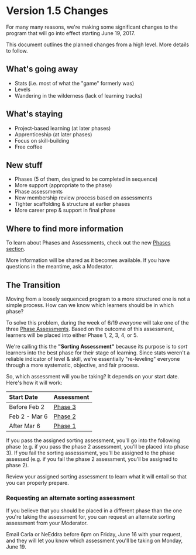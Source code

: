 # Version 1.5 Changes

For many many reasons, we're making some significant changes to the program that will go into effect starting June 19, 2017.

This document outlines the planned changes from a high level. More details to follow.

## What's going away

- Stats (i.e. most of what the "game" formerly was)
- Levels
- Wandering in the wilderness (lack of learning tracks)

## What's staying

- Project-based learning (at later phases)
- Apprenticeship (at later phases)
- Focus on skill-building
- Free coffee

## New stuff

- Phases (5 of them, designed to be completed in sequence)
- More support (appropriate to the phase)
- Phase assessments
- New membership review process based on assessments
- Tighter scaffolding & structure at earlier phases
- More career prep & support in final phase

## Where to find more information

To learn about Phases and Assessments, check out the new [Phases section](/Phases).

More information will be shared as it becomes available. If you have questions in the meantime, ask a Moderator.

## The Transition

Moving from a loosely sequenced program to a more structured one is not a simple process. How can we know which learners should be in which phase?

To solve this problem, during the week of 6/19 _everyone_ will take one of the three [Phase Assessments](/Phases/Assessments). Based on the outcome of this assessment, learners will be placed into either Phase 1, 2, 3, 4, or 5.

We're calling this the **"Sorting Assessment"** because its purpose is to _sort_ learners into the best phase for their stage of learning. Since stats weren't a reliable indicator of level & skill, we're essentially "re-leveling" everyone through a more systematic, objective, and fair process.

So, which assessment will you be taking? It depends on your start date. Here's how it will work:

| Start Date    | Assessment                                |
|:--------------|:------------------------------------------|
| Before Feb 2  | [Phase 3](/Phases/Assessments/Phase_3.md) |
| Feb 2 - Mar 6 | [Phase 2](/Phases/Assessments/Phase_2.md) |
| After Mar 6   | [Phase 1](/Phases/Assessments/Phase_1.md) |

If you pass the assigned sorting assessment, you'll go into the following phase (e.g. if you pass the phase 2 assessment, you'll be placed into phase 3). If you fail the sorting assesssment, you'll be assigned to the phase assessed (e.g. if you fail the phase 2 assessment, you'll be assigned to phase 2).

Review your assigned sorting assessment to learn what it will entail so that you can properly prepare.

### Requesting an alternate sorting assessment

If you believe that you should be placed in a different phase than the one you're taking the assessment for, you can request an alternate sorting assessment from your Moderator.

Email Carla or NeEddra before 6pm on Friday, June 16 with your request, and they will let you know which assessment you'll be taking on Monday, June 19.
